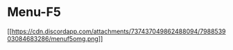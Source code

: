 # Menu-F5

[[https://cdn.discordapp.com/attachments/737437049862488094/798853903084683286/menuf5omg.png]]
 
